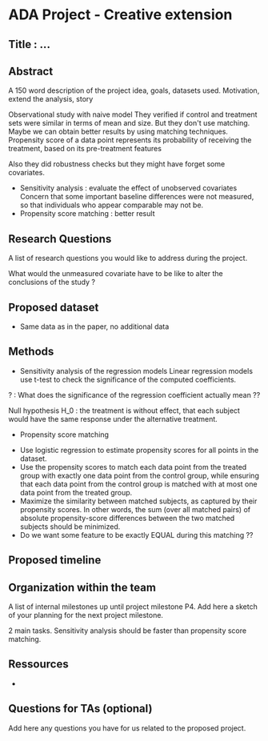 # ADA Project - Creative extension


## Title : ...


## Abstract

A 150 word description of the project idea, goals, datasets used. 
Motivation, extend the analysis, story

Observational study with naive model
They verified if control and treatment sets were similar in terms of mean and size. But they don't use matching. Maybe we can obtain better results by using matching techniques.
Propensity score of a data point represents its probability of receiving the treatment, based on its pre-treatment features

Also they did robustness checks but they might have forget some covariates.

* Sensitivity analysis : evaluate the effect of unobserved covariates
Concern that some important baseline differences were not measured, so that individuals who appear comparable may not be.
* Propensity score matching : better result


## Research Questions

A list of research questions you would like to address during the project.

What would the unmeasured covariate have to be like to alter the conclusions of the study ?

## Proposed dataset

* Same data as in the paper, no additional data


## Methods

* Sensitivity analysis of the regression models
Linear regression models use t-test to check the significance of the computed coefficients.

? : What does the significance of the regression coefficient actually mean ??

Null hypothesis H_0 : the treatment is without effect, that each subject would have the same response under the
alternative treatment.


* Propensity score matching
- Use logistic regression to estimate propensity scores for all points in the dataset.
- Use the propensity scores to match each data point from the treated group with exactly one data point from the control group, while ensuring that each data point from the control group is matched with at most one data point from the treated group.
- Maximize the similarity between matched subjects, as captured by their propensity scores. In other words, the sum (over all matched pairs) of absolute propensity-score differences between the two matched subjects should be minimized.
- Do we want some feature to be exactly EQUAL during this matching ??


## Proposed timeline




## Organization within the team

A list of internal milestones up until project milestone P4. 
Add here a sketch of your planning for the next project milestone.

2 main tasks. Sensitivity analysis should be faster than propensity score matching.


## Ressources

* 

## Questions for TAs (optional)

Add here any questions you have for us related to the proposed project.